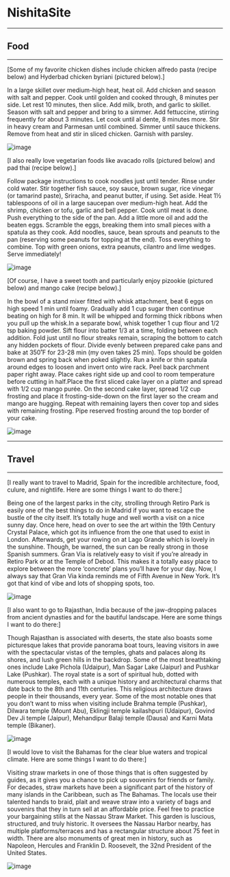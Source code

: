 # NishitaSite
---
## Food
---

[Some of my favorite chicken dishes include chicken alfredo pasta (recipe below) and Hyderbad chicken byriani (pictured below).]

In a large skillet over medium-high heat, heat oil. Add chicken and season with salt and pepper. Cook until golden and cooked through, 8 minutes per side. Let rest 10 minutes, then slice. Add milk, broth, and garlic to skillet. Season with salt and pepper and bring to a simmer. Add fettuccine, stirring frequently for about 3 minutes. Let cook until al dente, 8 minutes more. Stir in heavy cream and Parmesan until combined. Simmer until sauce thickens. Remove from heat and stir in sliced chicken. Garnish with parsley. 

![image](https://user-images.githubusercontent.com/114502765/193473541-bedaba1e-68a2-4680-9f81-683c239353c0.png)

[I also really love vegetarian foods like avacado rolls (pictured below) and pad thai (recipe below).]

Follow package instructions to cook noodles just until tender. Rinse under cold water. Stir together fish sauce, soy sauce, brown sugar, rice vinegar (or tamarind paste), Sriracha, and peanut butter, if using. Set aside. Heat 1½ tablespoons of oil in a large saucepan over medium-high heat. Add the shrimp, chicken or tofu, garlic and bell pepper. Cook until meat is done. Push everything to the side of the pan. Add a little more oil and add the beaten eggs. Scramble the eggs, breaking them into small pieces with a spatula as they cook. Add noodles, sauce, bean sprouts and peanuts to the pan (reserving some peanuts for topping at the end). Toss everything to combine. Top with green onions, extra peanuts, cilantro and lime wedges. Serve immediately!

![image](https://user-images.githubusercontent.com/114502765/193473371-9a1a8477-190f-45d1-abe3-4132f7ba640b.png)


[Of course, I have a sweet tooth and particularly enjoy pizookie (pictured below) and mango cake (recipe below).]

In the bowl of a stand mixer fitted with whisk attachment, beat 6 eggs on high speed 1 min until foamy. Gradually add 1 cup sugar then continue beating on high for 8 min. It will be whipped and forming thick ribbons when you pull up the whisk.In a separate bowl, whisk together 1 cup flour and 1/2 tsp baking powder. Sift flour into batter 1/3 at a time, folding between each addition. Fold just until no flour streaks remain, scraping the bottom to catch any hidden pockets of flour. Divide evenly between prepared cake pans and bake at 350˚F for 23-28 min (my oven takes 25 min). Tops should be golden brown and spring back when poked slightly. Run a knife or thin spatula around edges to loosen and invert onto wire rack. Peel back parchment paper right away. Place cakes right side up and cool to room temperature before cutting in half.Place the first sliced cake layer on a platter and spread with 1/2 cup mango purée. On the second cake layer, spread 1/2 cup frosting and place it frosting-side-down on the first layer so the cream and mango are hugging. Repeat with remaining layers then cover top and sides with remaining frosting. Pipe reserved frosting around the top border of your cake.

![image](https://user-images.githubusercontent.com/114502765/193473576-91e8a74d-de3a-4db1-bbd6-2b305710d34d.png)

---
## Travel
---

[I really want to travel to Madrid, Spain for the incredible architecture, food, culure, and nightlife. Here are some things I want to do there:]

Being one of the largest parks in the city, strolling through Retiro Park is easily one of the best things to do in Madrid if you want to escape the bustle of the city itself. It’s totally huge and well worth a visit on a nice sunny day. Once here, head on over to see the art within the 19th Century Crystal Palace, which got its influence from the one that used to exist in London. Afterwards, get your rowing on at Lago Grande which is lovely in the sunshine. Though, be warned, the sun can be really strong in those Spanish summers. Gran Via is relatively easy to visit if you’re already in Retiro Park or at the Temple of Debod. This makes it a totally easy place to explore between the more ‘concrete’ plans you’ll have for your day. Now, I always say that Gran Via kinda reminds me of Fifth Avenue in New York. It’s got that kind of vibe and lots of shopping spots, too.

![image](https://user-images.githubusercontent.com/114502765/193474089-16406186-613d-4ff1-986e-3a6ac7f46d79.png)

[I also want to go to Rajasthan, India because of the jaw-dropping palaces from ancient dynasties and for the bautiful landscape. Here are some things I want to do there:]

Though Rajasthan is associated with deserts, the state also boasts some picturesque lakes that provide panorama boat tours, leaving visitors in awe with the spectacular vistas of the temples, ghats and palaces along its shores, and lush green hills in the backdrop. Some of the most breathtaking ones include Lake Pichola (Udaipur), Man Sagar Lake (Jaipur) and Pushkar Lake (Pushkar). The royal state is a sort of spiritual hub, dotted with numerous temples, each with a unique history and architectural charms that date back to the 8th and 11th centuries. This religious architecture draws people in their thousands, every year. Some of the most notable ones that you don’t want to miss when visiting include Brahma temple (Pushkar), Dilwara temple (Mount Abu), Eklingji temple kailashpuri (Udaipur), Govind Dev Ji temple (Jaipur), Mehandipur Balaji temple (Dausa) and Karni Mata temple (Bikaner).

![image](https://user-images.githubusercontent.com/114502765/193474026-065933c0-d931-4341-bfb1-8a01470fd181.png)

[I would love to visit the Bahamas for the clear blue waters and tropical climate. Here are some things I want to do there:]

Visiting straw markets in one of those things that is often suggested by guides, as it gives you a chance to pick up souvenirs for friends or family. For decades, straw markets have been a significant part of the history of many islands in the Caribbean, such as The Bahamas. The locals use their talented hands to braid, plait and weave straw into a variety of bags and souvenirs that they in turn sell at an affordable price. Feel free to practice your bargaining stills at the Nassau Straw Market. This garden is luscious, structured, and truly historic. It oversees the Nassau Harbor nearby, has multiple platforms/terraces and has a rectangular structure about 75 feet in width. There are also monuments of great men in history, such as Napoleon, Hercules and Franklin D. Roosevelt, the 32nd President of the United States.

![image](https://user-images.githubusercontent.com/114502765/193473989-95b848ca-9a87-456a-8ade-ec1573eb89be.png)
